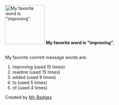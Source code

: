 <img src="https://github.com/my-badges/my-badges/blob/master/src/all-badges/favorite-word/favorite-word.png?raw=true" alt="My favorite word is &quot;improving&quot;." title="My favorite word is &quot;improving&quot;." width="128">
<strong>My favorite word is &quot;improving&quot;.</strong>
<br><br>

My favorite commit message words are:

1. improving (used 15 times)
2. readme (used 15 times)
3. added (used 9 times)
4. to (used 5 times)
5. of (used 4 times)


Created by <a href="https://github.com/my-badges/my-badges">My Badges</a>